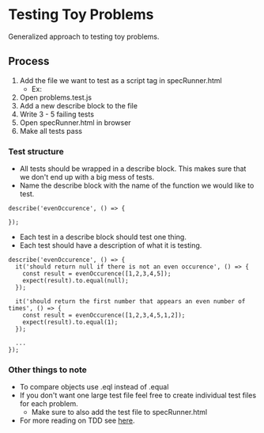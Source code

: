 # Testing Toy Problems

Generalized approach to testing toy problems.

 ## Process
 
1. Add the file we want to test as a script tag in specRunner.html
    - Ex: <script src='evenOccurence/evenOccurence.js'></script>
2. Open problems.test.js
3. Add a new describe block to the file
4. Write 3 - 5 failing tests
5. Open specRunner.html in browser
6. Make all tests pass
    
### Test structure
- All tests should be wrapped in a describe block. This makes sure that we don't end up with a big mess of tests.
- Name the describe block with the name of the function we would like to test.
 
```
describe('evenOccurence', () => {
    
});
```

- Each test in a describe block should test one thing.
- Each test should have a description of what it is testing.
```
describe('evenOccurence', () => {
  it('should return null if there is not an even occurence', () => {
    const result = evenOccurence([1,2,3,4,5]);
    expect(result).to.equal(null);
  });
  
  it('should return the first number that appears an even number of times', () => {
    const result = evenOccurence([1,2,3,4,5,1,2]);
    expect(result).to.equal(1);
  });
 
  ... 
});
```

### Other things to note

- To compare objects use .eql instead of .equal
- If you don't want one large test file feel free to create individual test files for each problem.
    - Make sure to also add the test file to specRunner.html
- For more reading on TDD see [here](https://airbrake.io/blog/sdlc/test-driven-development).